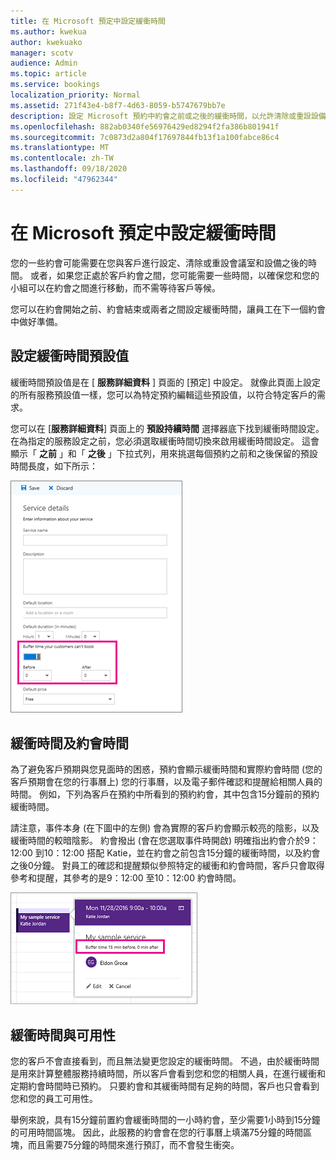 ```yaml
---
title: 在 Microsoft 預定中設定緩衝時間
ms.author: kwekua
author: kwekuako
manager: scotv
audience: Admin
ms.topic: article
ms.service: bookings
localization_priority: Normal
ms.assetid: 271f43e4-b8f7-4d63-8059-b5747679bb7e
description: 設定 Microsoft 預約中約會之前或之後的緩衝時間，以允許清除或重設設備的時間。
ms.openlocfilehash: 882ab0340fe56976429ed8294f2fa386b801941f
ms.sourcegitcommit: 7c0873d2a804f17697844fb13f1a100fabce86c4
ms.translationtype: MT
ms.contentlocale: zh-TW
ms.lasthandoff: 09/18/2020
ms.locfileid: "47962344"
---
```

# <a name="set-buffer-time-in-microsoft-bookings"></a>在 Microsoft 預定中設定緩衝時間

您的一些約會可能需要在您與客戶進行設定、清除或重設會議室和設備之後的時間。 或者，如果您正處於客戶約會之間，您可能需要一些時間，以確保您和您的小組可以在約會之間進行移動，而不需等待客戶等候。

您可以在約會開始之前、約會結束或兩者之間設定緩衝時間，讓員工在下一個約會中做好準備。

## <a name="set-buffer-time-defaults"></a>設定緩衝時間預設值

緩衝時間預設值是在 [ **服務詳細資料** ] 頁面的 [預定] 中設定。 就像此頁面上設定的所有服務預設值一樣，您可以為特定預約編輯這些預設值，以符合特定客戶的需求。

您可以在 [**服務詳細資料**] 頁面上的 **預設持續時間** 選擇器底下找到緩衝時間設定。 在為指定的服務設定之前，您必須選取緩衝時間切換來啟用緩衝時間設定。 這會顯示「 **之前** 」和「 **之後** 」下拉式列，用來挑選每個預約之前和之後保留的預設時間長度，如下所示：

   ![啟用緩衝時間的預約映射](../media/bookings-buffertime.png)

## <a name="buffer-time-and-appointment-timing"></a>緩衝時間及約會時間

為了避免客戶預期與您見面時的困惑，預約會顯示緩衝時間和實際約會時間 (您的客戶預期會在您的行事曆上) 您的行事曆，以及電子郵件確認和提醒給相關人員的時間。 例如，下列為客戶在預約中所看到的預約約會，其中包含15分鐘前的預約緩衝時間。

請注意，事件本身 (在下圖中的左側) 會為實際的客戶約會顯示較亮的陰影，以及緩衝時間的較暗陰影。 約會撥出 (會在您選取事件時開啟) 明確指出約會介於9：12:00 到10：12:00 搭配 Katie，並在約會之前包含15分鐘的緩衝時間，以及約會之後0分鐘。 對員工的確認和提醒類似參照特定的緩衝和約會時間，客戶只會取得參考和提醒，其參考的是9：12:00 至10：12:00 約會時間。

   ![顯示緩衝區時間的預約約會呼叫圖像](../media/bookings-buffertime-callout.png)

## <a name="buffer-time-and-availability"></a>緩衝時間與可用性

您的客戶不會直接看到，而且無法變更您設定的緩衝時間。 不過，由於緩衝時間是用來計算整體服務持續時間，所以客戶會看到您和您的相關人員，在進行緩衝和定期約會時間時已預約。 只要約會和其緩衝時間有足夠的時間，客戶也只會看到您和您的員工可用性。

舉例來說，具有15分鐘前置約會緩衝時間的一小時約會，至少需要1小時到15分鐘的可用時間區塊。 因此，此服務的約會會在您的行事曆上填滿75分鐘的時間區塊，而且需要75分鐘的時間來進行預訂，而不會發生衝突。

